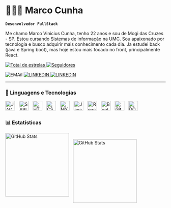 # 👨🏻‍💻 Marco Cunha

**`Desenvolvedor FullStack`**

Me chamo Marco Vinicius Cunha, tenho 22 anos e sou de Mogi das Cruzes - SP. Estou cursando Sistemas de informação na UMC. Sou apaixonado por tecnologia e busco adquirir mais conhecimento cada dia. 
Ja estudei back (java e Spring boot), mas hoje estou mais focado no front, principalmente React.

<p align="left">
    <a href="https://github.com/MarcoVCunha?tab=repositories&sort=stargazers">
        <img 
            alt="Total de estrelas" 
            title="Total de estrelas GitHub" 
            src="https://custom-icon-badges.demolab.com/github/stars/MarcoVCunha?color=55960c&style=for-the-badge&labelColor=488207&logo=star&label=estrelas"
        />
    </a>
    <a href="https://github.com/MarcoVCunha?tab=followers">
        <img 
            alt="Seguidores" 
            title="Me siga no GitHub" 
            src="https://custom-icon-badges.demolab.com/github/followers/MarcoVCunha?color=236ad3&labelColor=1155ba&style=for-the-badge&logo=github&label=Seguidores&logoColor=white"
        />
    </a>
</p>

<p align="left">
        <img
            alt="EMAil" 
            title="E-mail" 
            src="https://custom-icon-badges.demolab.com/badge/marcoviniciuscunha@gmail.com-E61B23.svg?logo=mail"
        />
        <a href="https://www.linkedin.com/in/marco-cunha-0225762b8/">
            <img
                alt="LINKEDIN"
                title="Linkedin"
                src="https://custom-icon-badges.demolab.com/badge/-2e2e2e.svg?logo=li"
            />
        </a>
        <a href="https://www.instagram.com/marcov_cunha/">
            <img
                alt="LINKEDIN"
                title="Linkedin"
                src="https://custom-icon-badges.demolab.com/badge/-2e2e2e.svg?logo=instagram"
            />
        </a>
</p>


---

### 🤖 Linguagens e Tecnologias

<img 
    align="left" 
    alt="JAVA"
    title="Java" 
    width="30px"
    style="padding-right: 10px;"  
    src="https://cdn.jsdelivr.net/gh/devicons/devicon@latest/icons/java/java-original.svg" 
/>
<img 
    align="left" 
    alt="SPRING"
    title="Spring boot" 
    width="30px" 
    style="padding-right: 10px;" 
    src="https://cdn.jsdelivr.net/gh/devicons/devicon@latest/icons/spring/spring-original.svg" 
/>
<img 
    align="left" 
    alt="HTML"
    title="HTML" 
    width="30px" 
    style="padding-right: 10px;" 
    src="https://cdn.jsdelivr.net/gh/devicons/devicon@latest/icons/html5/html5-original.svg" 
/>
<img 
    align="left" 
    alt="CSS" 
    title="CSS"
    width="30px" 
    style="padding-right: 10px;" 
    src="https://cdn.jsdelivr.net/gh/devicons/devicon@latest/icons/css3/css3-original.svg" 
/>
<img 
    align="left" 
    alt="MYSQL" 
    title="MySQL"
    width="30px" 
    style="padding-right: 10px;" 
    src="https://cdn.jsdelivr.net/gh/devicons/devicon@latest/icons/mysql/mysql-original.svg" 
/>
<img 
    align="left" 
    alt="JavaScript" 
    title="JavaScript"
    width="30px" 
    style="padding-right: 10px;" 
    src="https://cdn.jsdelivr.net/gh/devicons/devicon@latest/icons/javascript/javascript-original.svg" 
/>
<img 
    align="left" 
    alt="React"
    title="React" 
    width="30px" 
    style="padding-right: 10px;" 
    src="https://cdn.jsdelivr.net/gh/devicons/devicon@latest/icons/react/react-original.svg" 
/>
<img 
    align="left" 
    alt="Bootstrap"
    title="Bootstrap" 
    width="30px" 
    style="padding-right: 10px;" 
    src="https://cdn.jsdelivr.net/gh/devicons/devicon@latest/icons/bootstrap/bootstrap-original.svg" 
/>
<img 
    align="left" 
    alt="Git" 
    title="Git"
    width="30px" 
    style="padding-right: 10px;" 
    src="https://cdn.jsdelivr.net/gh/devicons/devicon@latest/icons/git/git-original.svg" 
/>
<img 
    align="left" 
    alt="DOCKER" 
    title="Docker"
    width="30px" 
    style="padding-right: 10px;" 
    src="https://cdn.jsdelivr.net/gh/devicons/devicon@latest/icons/docker/docker-plain.svg" 
/>
<br/>
<br/>

### 📊 Estatísticas

  <img 
    align="left" 
    alt="GitHub Stats" 
    height="200" 
    style="padding-right: 10px;" 
    src="https://github-readme-stats.vercel.app/api?username=MarcoVCunha&show_icons=true&theme=ocean_dark&include_all_commits=true&locale=pt-br" 
  />
<img 
    align="left" 
    alt="GitHub Stats" 
    height="200" 
    style="padding-top: 20px;" 
    src="https://github-readme-stats.vercel.app/api/top-langs/?username=MarcoVCunha&theme=ocean_dark&layout=donut&custom_title=Tecnologias&langs_count=9" 
  />

</p>
